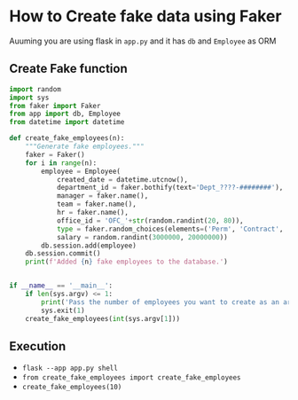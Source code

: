 # How to Create fake data using Faker

Auuming you are using flask in `app.py` and it has `db` and `Employee` as ORM

## Create Fake function

```python
import random
import sys
from faker import Faker
from app import db, Employee
from datetime import datetime

def create_fake_employees(n):
    """Generate fake employees."""
    faker = Faker()
    for i in range(n):
        employee = Employee(
            created_date = datetime.utcnow(),
            department_id = faker.bothify(text='Dept_????-########'),
            manager = faker.name(),
            team = faker.name(),
            hr = faker.name(),
            office_id = 'OFC_'+str(random.randint(20, 80)),
            type = faker.random_choices(elements=('Perm', 'Contract', 'Temp'), length=1)[0],
            salary = random.randint(3000000, 20000000))
        db.session.add(employee)
    db.session.commit()
    print(f'Added {n} fake employees to the database.')


if __name__ == '__main__':
    if len(sys.argv) <= 1:
        print('Pass the number of employees you want to create as an argument.')
        sys.exit(1)
    create_fake_employees(int(sys.argv[1]))
```

## Execution

- `flask --app app.py shell`
- `from create_fake_employees import create_fake_employees`
- `create_fake_employees(10)`

